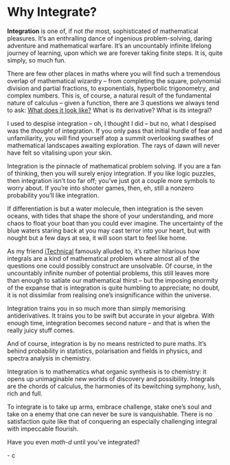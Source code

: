 # Why Integrate?
<!-- #SQUARK live!
| dest = guides/integrals/why
| index = guides / integrals
-->

**Integration** is one of, if not *the* most, sophisticated of mathematical pleasures. It’s an enthralling dance of ingenious problem-solving, daring adventure and mathematical warfare. It’s an uncountably infinite lifelong journey of learning, upon which we are forever taking finite steps. It is, quite simply, so much fun.

There are few other places in maths where you will find such a tremendous overlap of mathematical wizardry – from completing the square, polynomial division and partial fractions, to exponentials, hyperbolic trigonometry, and complex numbers. This is, of course, a natural result of the fundamental nature of calculus – given a function, there are 3 questions we always tend to ask: [What does it look like?](../graph-drawing/why.md) What is its derivative? What is its integral?

I used to despise integration – oh, I thought I did – but no, what I despised was the *thought* of integration. If you only pass that initial hurdle of fear and unfamiliarity, you will find yourself atop a summit overlooking swathes of mathematical landscapes awaiting exploration. The rays of dawn will never have felt so vitalising upon your skin.

Integration is the pinnacle of mathematical problem solving. If you are a fan of thinking, then you will surely enjoy integration. If you like logic puzzles, then integration isn’t too far off; you’ve just got a couple more symbols to worry about. If you’re into shooter games, then, eh, still a nonzero probability you’ll like integration.

If differentiation is but a water molecule, then integration is the seven oceans, with tides that shape the shore of your understanding, and more chaos to float your boat than you could ever imagine. The uncertainty of the blue waters staring back at you may cast terror into your heart, but with nought but a few days at sea, it will soon start to feel like home.

As my friend [iTechnical](https://github.com/itechnicals) famously alluded to, it’s rather hilarious how integrals are a kind of mathematical problem where almost all of the questions one could possibly construct are unsolvable. Of course, in the uncountably infinite number of potential problems, this still leaves more than enough to satiate our mathematical thirst – but the imposing enormity of the expanse that is integration is quite humbling to appreciate; no doubt, it is not dissimilar from realising one’s insignificance within the universe.

Integration trains you in so much more than simply memorising antiderivatives. It trains you to be swift but accurate in your algebra. With enough time, integration becomes second nature – and that is when the really juicy stuff comes.

And of course, integration is by no means restricted to pure maths. It’s behind probability in statistics, polarisation and fields in physics, and spectra analysis in chemistry.

Integration is to mathematics what organic synthesis is to chemistry: it opens up unimaginable new worlds of discovery and possibility. Integrals are the chords of calculus, the harmonies of its bewitching symphony, lush, rich and full.

To integrate is to take up arms, embrace challenge, stake one’s soul and take on a enemy that one can never be sure is vanquishable. There is no satisfaction quite like that of conquering an especially challenging integral with impeccable flourish.

Have you even *math-d* until you’ve integrated?

\- c
